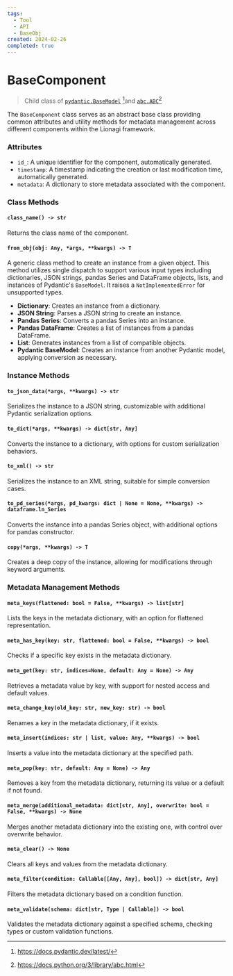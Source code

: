 ```yaml
---
tags:
  - Tool
  - API
  - BaseObj
created: 2024-02-26
completed: true
---
```


# BaseComponent

> Child class of [`pydantic.BaseModel`](https://docs.pydantic.dev/latest/) [^1]and [`abc.ABC`](https://docs.python.org/3/library/abc.html)[^2]

The `BaseComponent` class serves as an abstract base class providing common attributes and utility methods for metadata management across different components within the Lionagi framework.

### Attributes

- `id_`: A unique identifier for the component, automatically generated.
- `timestamp`: A timestamp indicating the creation or last modification time, automatically generated.
- `metadata`: A dictionary to store metadata associated with the component.

### Class Methods

#### `class_name() -> str`

Returns the class name of the component.

#### `from_obj(obj: Any, *args, **kwargs) -> T`

A generic class method to create an instance from a given object. This method utilizes single dispatch to support various input types including dictionaries, JSON strings, pandas Series and DataFrame objects, lists, and instances of Pydantic's `BaseModel`. It raises a `NotImplementedError` for unsupported types.

- **Dictionary**: Creates an instance from a dictionary.
- **JSON String**: Parses a JSON string to create an instance.
- **Pandas Series**: Converts a pandas Series into an instance.
- **Pandas DataFrame**: Creates a list of instances from a pandas DataFrame.
- **List**: Generates instances from a list of compatible objects.
- **Pydantic BaseModel**: Creates an instance from another Pydantic model, applying conversion as necessary.

### Instance Methods

#### `to_json_data(*args, **kwargs) -> str`

Serializes the instance to a JSON string, customizable with additional Pydantic serialization options.

#### `to_dict(*args, **kwargs) -> dict[str, Any]`

Converts the instance to a dictionary, with options for custom serialization behaviors.

#### `to_xml() -> str`

Serializes the instance to an XML string, suitable for simple conversion cases.

#### `to_pd_series(*args, pd_kwargs: dict | None = None, **kwargs) -> dataframe.ln_Series`

Converts the instance into a pandas Series object, with additional options for pandas constructor.

#### `copy(*args, **kwargs) -> T`

Creates a deep copy of the instance, allowing for modifications through keyword arguments.

### Metadata Management Methods

#### `meta_keys(flattened: bool = False, **kwargs) -> list[str]`

Lists the keys in the metadata dictionary, with an option for flattened representation.

#### `meta_has_key(key: str, flattened: bool = False, **kwargs) -> bool`

Checks if a specific key exists in the metadata dictionary.

#### `meta_get(key: str, indices=None, default: Any = None) -> Any`

Retrieves a metadata value by key, with support for nested access and default values.

#### `meta_change_key(old_key: str, new_key: str) -> bool`

Renames a key in the metadata dictionary, if it exists.

#### `meta_insert(indices: str | list, value: Any, **kwargs) -> bool`

Inserts a value into the metadata dictionary at the specified path.

#### `meta_pop(key: str, default: Any = None) -> Any`

Removes a key from the metadata dictionary, returning its value or a default if not found.

#### `meta_merge(additional_metadata: dict[str, Any], overwrite: bool = False, **kwargs) -> None`

Merges another metadata dictionary into the existing one, with control over overwrite behavior.

#### `meta_clear() -> None`

Clears all keys and values from the metadata dictionary.

#### `meta_filter(condition: Callable[[Any, Any], bool]) -> dict[str, Any]`

Filters the metadata dictionary based on a condition function.

#### `meta_validate(schema: dict[str, Type | Callable]) -> bool`

Validates the metadata dictionary against a specified schema, checking types or custom validation functions.

[^1]: https://docs.pydantic.dev/latest/
[^2]: https://docs.python.org/3/library/abc.html
